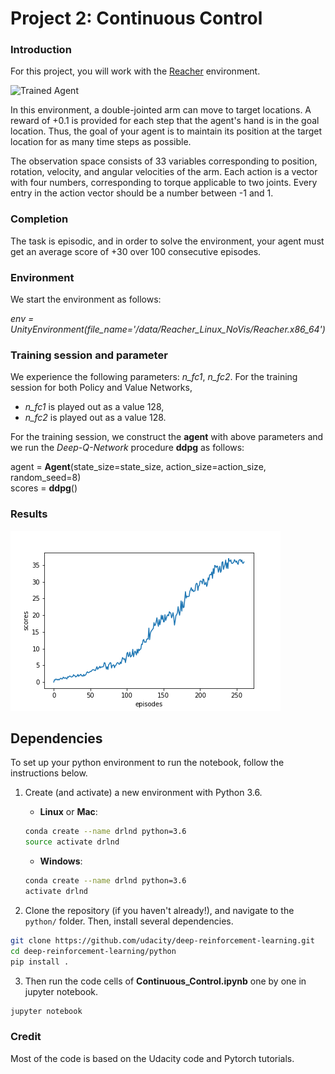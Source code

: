 [//]: # (Image References)

[image1]: https://user-images.githubusercontent.com/10624937/43851024-320ba930-9aff-11e8-8493-ee547c6af349.gif "Trained Agent"
[image2]: https://user-images.githubusercontent.com/10624937/43851646-d899bf20-9b00-11e8-858c-29b5c2c94ccc.png "Crawler"


# Project 2: Continuous Control

### Introduction

For this project, you will work with the [Reacher](https://github.com/Unity-Technologies/ml-agents/blob/master/docs/Learning-Environment-Examples.md#reacher) environment.

![Trained Agent][image1]

In this environment, a double-jointed arm can move to target locations. A reward of +0.1 is provided for each step that the agent's hand is in the goal location. Thus, the goal of your agent is to maintain its position at the target location for as many time steps as possible.

The observation space consists of 33 variables corresponding to position, rotation, velocity, and angular velocities of the arm. Each action is a vector with four numbers, corresponding to torque applicable to two joints. Every entry in the action vector should be a number between -1 and 1.


### Completion
The task is episodic, and in order to solve the environment,  your agent must get an average score of +30 over 100 consecutive episodes.


### Environment

We start the environment as follows:

_env = UnityEnvironment(file_name='/data/Reacher_Linux_NoVis/Reacher.x86_64')_

### Training session and parameter

We experience the following parameters:  _n_fc1_, _n_fc2_.
For the training session for both Policy and Value Networks, 
 * _n_fc1_ is played out as a value 128,
 * _n_fc2_ is played out as a value 128.

For the training session, we construct the **agent** with above parameters
and we run the *Deep-Q-Network* procedure **ddpg** as follows:

  agent = **Agent**(state_size=state_size, action_size=action_size, random_seed=8)<br>
  scores = **ddpg**()


### Results
![Result Graph](plot.png)
  
## Dependencies

To set up your python environment to run the notebook, follow the instructions below.

1. Create (and activate) a new environment with Python 3.6.

	- __Linux__ or __Mac__: 
	```bash
	conda create --name drlnd python=3.6
	source activate drlnd
	```
	- __Windows__: 
	```bash
	conda create --name drlnd python=3.6 
	activate drlnd
	```
	
2. Clone the repository (if you haven't already!), and navigate to the `python/` folder.  Then, install several dependencies.
```bash
git clone https://github.com/udacity/deep-reinforcement-learning.git
cd deep-reinforcement-learning/python
pip install .
```

3. Then run the code cells of **Continuous_Control.ipynb** one by one in jupyter notebook.
```bash
jupyter notebook
```
  
### Credit

Most of the code is based on the Udacity code and Pytorch tutorials.

